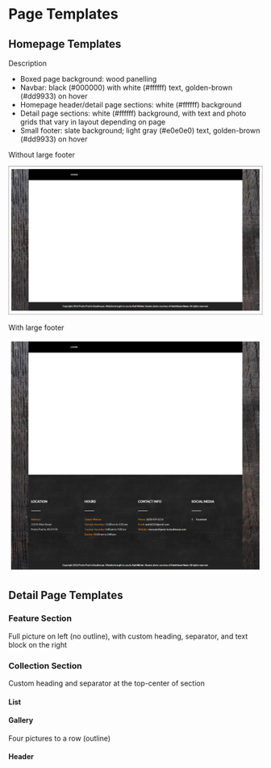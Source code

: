 # Page Templates

## Homepage Templates

Description
* Boxed page background: wood panelling
* Navbar: black (#000000) with white (#ffffff) text, golden-brown (#dd9933) on hover
* Homepage header/detail page sections: white (#ffffff) background
* Detail page sections: white (#ffffff) background, with text and photo grids that vary in layout depending on page
* Small footer: slate background; light gray (#e0e0e0) text, golden-brown (#dd9933) on hover

Without large footer

![](images/layout-and-color-scheme/page-template.jpg)

With large footer

![](images/layout-and-color-scheme/page-template-with-footer.jpg)

## Detail Page Templates

### Feature Section

Full picture on left (no outline), with custom heading, separator, and text block on the right

### Collection Section

Custom heading and separator at the top-center of section

#### List

#### Gallery

Four pictures to a row (outline)

#### Header
